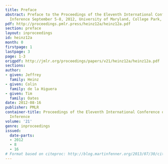 ```yaml
---
title: Preface
abstract: Preface to the Proceedings of the Eleventh International Conference on Grammatical
  Inference September 5-8, 2012, University of Maryland, College Park, United States.
pdf: http://proceedings.pmlr.press/heinz12a/heinz12a.pdf
section: preface
layout: inproceedings
id: heinz12a
month: 0
firstpage: 1
lastpage: 3
page: 1-3
origpdf: http://jmlr.org/proceedings/papers/v21/heinz12a/heinz12a.pdf
sections: 
author:
- given: Jeffrey
  family: Heinz
- given: Colin
  family: de la Higuera
- given: Tim
  family: Oates
date: 2012-08-16
publisher: PMLR
container-title: Proceedings of the Eleventh International Conference on Grammatical
  Inference
volume: '21'
genre: inproceedings
issued:
  date-parts:
  - 2012
  - 8
  - 16
# Format based on citeproc: http://blog.martinfenner.org/2013/07/30/citeproc-yaml-for-bibliographies/
---
```

